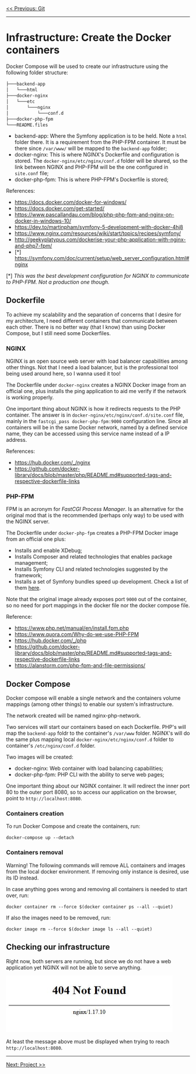[<< Previous: Git](GIT.md)

---

# Infrastructure: Create the Docker containers

Docker Compose will be used to create our infrastructure using the following folder structure:

```
├───backend-app
│   └───html
├───docker-nginx
│   └───etc
│       └───nginx
│           └───conf.d
├───docker-php-fpm
└───README.files
```

- backend-app: Where the Symfony application is to be held. Note a `html` folder there. It is a requirement from the 
PHP-FPM container. It must be there since `/var/www/` will be mapped to the `backend-app` folder;
- docker-nginx: This is where NGINX's Dockerfile and configuration is stored. The `docker-nginx/etc/nginx/conf.d` folder 
will be shared, so the link between NGINX and PHP-FPM will be the one configured in `site.conf` file;
- docker-php-fpm: This is where PHP-FPM's Dockerfile is stored;

References:
- https://docs.docker.com/docker-for-windows/
- https://docs.docker.com/get-started/
- https://www.pascallandau.com/blog/php-php-fpm-and-nginx-on-docker-in-windows-10/
- https://dev.to/martinpham/symfony-5-development-with-docker-4hj8
- https://www.nginx.com/resources/wiki/start/topics/recipes/symfony/
- http://geekyplatypus.com/dockerise-your-php-application-with-nginx-and-php7-fpm/
- [*] https://symfony.com/doc/current/setup/web_server_configuration.html#nginx

[*] _This was the best development configuration for NGINX to communicate to PHP-FPM. Not a production one though._

## Dockerfile

To achieve my scalability and the separation of concerns that I desire for my architecture, I need different 
containers that communicate between each other. There is no better way (that I know) than using Docker Compose, but I 
still need some Dockerfiles.   

### NGINX

NGINX is an open source web server with load balancer capabilities among other things. Not that I need a load balancer, 
but is the professional tool being used around here, so I wanna used it too!

The Dockerfile under `docker-nginx` creates a NGINX Docker image from an official one, plus installs the ping 
application to aid me verify if the network is working properly.

One important thing about NGINX is how it redirects requests to the PHP container. The answer is in 
`docker-nginx/etc/nginx/conf.d/site.conf` file, mainly in the `fastcgi_pass docker-php-fpm:9000` configuration line.
Since all containers will be in the same Docker network, named by a defined service name, they can be accessed using 
this service name instead of a IP address.

References:
- https://hub.docker.com/_/nginx
- https://github.com/docker-library/docs/blob/master/php/README.md#supported-tags-and-respective-dockerfile-links

### PHP-FPM

FPM is an acronym for _FastCGI Process Manager_. Is an alternative for the original mod that is the recommended (perhaps 
only way) to be used with the NGINX server.

The Dockerfile under `docker-php-fpm` creates a PHP-FPM Docker image from an official one plus:
- Installs and enable XDebug;
- Installs Composer and related technologies that enables package management;
- Installs Symfony CLI and related technologies suggested by the framework;
- Installs a set of Symfony bundles speed up development. Check a list of them [here](SYMFONY-BUNDLES.md). 

Note that the original image already exposes port `9000` out of the container, so no need for port mappings in the 
docker file nor the docker compose file.

Reference:
- https://www.php.net/manual/en/install.fpm.php
- https://www.quora.com/Why-do-we-use-PHP-FPM
- https://hub.docker.com/_/php
- https://github.com/docker-library/docs/blob/master/php/README.md#supported-tags-and-respective-dockerfile-links
- https://alanstorm.com/php-fpm-and-file-permissions/

## Docker Compose

Docker compose will enable a single network and the containers volume mappings (among other things) to enable our 
system's infrastructure.

The network created will be named nginx-php-network.

Two services will start our containers based on each Dockerfile. PHP's will map the `backend-app` foldr to the 
container's `/var/www` folder. NGINX's will do the same plus mapping local `docker-nginx/etc/nginx/conf.d` folder to 
container's `/etc/nginx/conf.d` folder.

Two images will be created:
- docker-nginx: Web container with load balancing capabilities;
- docker-php-fpm: PHP CLI with the ability to serve web pages;

One important thing about our NGINX container. It will redirect the inner port 80 to the outer port 8080, so to access
our application on the browser, point to `http://localhost:8080`.

### Containers creation
To run Docker Compose and create the containers, run:
```shell script
docker-compose up --detach
```

### Containers removal
Warning! The following commands will remove ALL containers and images from the local docker environment. If removing 
only instance is desired, use its ID instead.

In case anything goes wrong and removing all containers is needed to start over, run:
```shell script
docker container rm --force $(docker container ps --all --quiet)
```

If also the images need to be removed, run:
```shell script
docker image rm --force $(docker image ls --all --quiet)
```

## Checking our infrastructure

Right now, both servers are running, but since we do not have a web application yet NGINX will not be able to serve 
anything.

![404](nginx-404.jpg)

At least the message above must be displayed when trying to reach  `http://localhost:8080`.

---

[Next: Project >>](SYMFONY-PROJECT.md)
